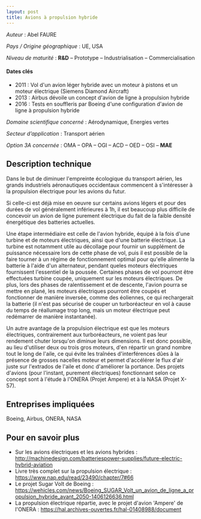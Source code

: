 ```yaml
---
layout: post
title: Avions à propulsion hybride
---
```


_Auteur_ : Abel FAURE

_Pays / Origine géographique_ : UE, USA


_Niveau de maturité_ : **R&D** – Prototype – Industrialisation – Commercialisation


#### Dates clés
+ 2011 : Vol d'un avion léger hybride avec un moteur à pistons et un moteur électrique (Siemens Diamond Aircraft)
+ 2013 : Airbus dévoile un concept d'avion de ligne à propulsion hybride
+ 2016 : Tests en souffleris par Boeing d'une configuration d'avion de ligne à propulsion hybride


_Domaine scientifique concerné_ : Aérodynamique, Energies vertes

_Secteur d’application_ : Transport aérien


_Option 3A concernée_ : OMA – OPA – OGI – ACD – OED – OSI – **MAE** 

## Description technique
Dans le but de diminuer l'empreinte écologique du transport aérien, les grands industriels aéronautiques occidentaux commencent à s'intéresser à la propulsion électrique pour les avions du futur. 

Si celle-ci est déjà mise en oeuvre sur certains avions légers et pour des durées de vol généralement inférieures à 1h, il est beaucoup plus difficile de concevoir un avion de ligne purement électrique du fait de la faible densité énergétique des batteries actuelles.

Une étape intermédiaire est celle de l'avion hybride, équipé à la fois d'une turbine et de moteurs électriques, ainsi que d'une batterie électrique.
La turbine est notamment utile au décollage pour fournir un supplément de puissance nécessaire  lors de cette phase de vol, puis il est possible de la faire tourner à un régime de fonctionnement optimal pour qu'elle alimente la batterie à l'aide d'un alternateur, pendant queles moteurs électriques fournissent l'essentiel de la poussée. Certaines phases de vol pourront être effectuées turbine coupée, uniquement sur les moteurs électriques. De plus, lors des phases de ralentissement et de descente, l'avion pourra se mettre en plané, les moteurs électriques pourront être coupés et fonctionner de manière inversée, comme des éoliennes, ce qui rechargerait la batterie (il n'est pas sécurisé de couper un turboréacteur en vol à cause du temps de réallumage trop long, mais un moteur électrique peut redémarrer de manière instantanée).

Un autre avantage de la propulsion électrique est que les moteurs électriques, contrairement aux turboréacteurs, ne voient pas leur rendement chuter lorsqu'on diminue leurs dimensions. Il est donc possible, au lieu d'utiliser deux ou trois gros moteurs, d'en répartir un grand nombre tout le long de l'aile, ce qui évite les traînées d'interférences dûes à la présence de grosses nacelles moteur et permet d'accélérer le flux d'air juste sur l'extrados de l'aile et donc d'améliorer la portance. Des projets d'avions (pour l'instant, purement électriques) fonctionnant selon ce concept sont à l'étude à l'ONERA (Projet Ampere)
et à la NASA (Projet X-57).



## Entreprises impliquées
Boeing, Airbus, ONERA, NASA

## Pour en savoir plus

+ Sur les avions électriques et les avions hybrides : <http://machinedesign.com/batteriespower-supplies/future-electric-hybrid-aviation>
+ Livre très complet sur la propulsion électrique : <https://www.nap.edu/read/23490/chapter/7#66>
+ Le projet Sugar Volt de Boeing : <https://wehicles.com/news/Boeing_SUGAR_Volt_un_avion_de_ligne_a_propulsion_hybride_avant_2050-1406126636.html>
+ La propulsion électrique répartie, avec le projet d'avion 'Ampere' de l'ONERA : <https://hal.archives-ouvertes.fr/hal-01408988/document>
